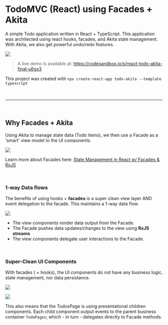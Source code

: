 # TodoMVC (React) using Facades + Akita

A simple Todo application written in React + TypeScript. This application was architected using react hooks, facades, and Akita state management. With Akita, we also get powerful undo/redo features.

![](https://i.imgur.com/LciTKuC.png)

> A live demo is available at: https://codesandbox.io/s/react-todo-akita-final-u6gx3

This project was created with `npx create-react-app todo-akita --template typescript`

<br>

----

<br>

## Why Facades + Akita 

Using Akita to manage state data (Todo items), we then use a Facade as a 'smart' view model to the UI components.

![](https://i.imgur.com/49yCZV4.png)

Learn more about Facades here: [State Management in React w/ Facades & RxJS](https://medium.com/@thomasburlesonIA/react-facade-best-practices-1c8186d8495a)

<br>

### 1-way Data flows

The benefits of using hooks + **facades** is a super clean view layer AND event delegation to the facade. This maintains a 1-way data flow.

![](https://i.imgur.com/zWroE9c.png)


* The view components render data output from the Facade.
* The Facade pushes data updates/changes to the view using **RxJS streams**
* The view components delegate user interactions to the Facade.

<br>

### Super-Clean UI Components


With facades ( + hooks), the UI components do not have any business logic, state management, nor data persistance.

![](https://i.imgur.com/S3ujhty.png)

![](https://i.imgur.com/Rqoet7b.png)

This also means that the TodosPage is using presentational children components. Each child component output events to the parent business container `TodoPages`; which - in turn - delegates directly to Facade methods.
